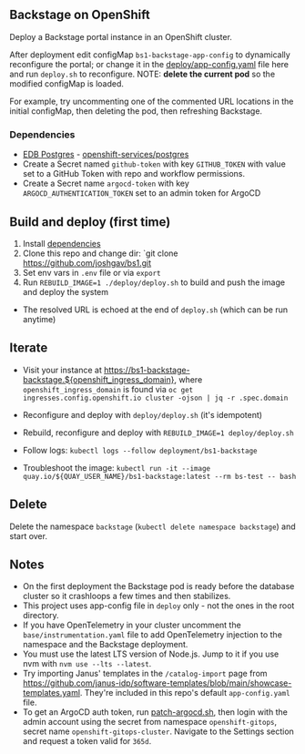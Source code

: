 ## Backstage on OpenShift

Deploy a Backstage portal instance in an OpenShift cluster.

After deployment edit configMap `bs1-backstage-app-config` to dynamically
reconfigure the portal; or change it in the
[deploy/app-config.yaml](deploy/app-config.yaml) file here and run `deploy.sh`
to reconfigure. NOTE: **delete the current pod** so the modified configMap is
loaded.

For example, try uncommenting one of the commented URL locations in the initial
configMap, then deleting the pod, then refreshing Backstage.

### Dependencies

- [EDB Postgres][] - [openshift-services/postgres][]
- Create a Secret named `github-token` with key `GITHUB_TOKEN` with value set to
  a GitHub Token with repo and workflow permissions.
- Create a Secret name `argocd-token` with key `ARGOCD_AUTHENTICATION_TOKEN` set
  to an admin token for ArgoCD

## Build and deploy (first time)

1. Install [dependencies](#dependencies)
1. Clone this repo and change dir: `git clone https://github.com/joshgav/bs1.git
1. Set env vars in `.env` file or via `export`
1. Run `REBUILD_IMAGE=1 ./deploy/deploy.sh` to build and push the image and
   deploy the system

- The resolved URL is echoed at the end of `deploy.sh` (which can be run anytime)

## Iterate

- Visit your instance at <https://bs1-backstage-backstage.${openshift_ingress_domain}>,
  where `openshift_ingress_domain` is found via `oc get ingresses.config.openshift.io cluster -ojson | jq -r .spec.domain`

- Reconfigure and deploy with `deploy/deploy.sh` (it's idempotent)
- Rebuild, reconfigure and deploy with `REBUILD_IMAGE=1 deploy/deploy.sh`
- Follow logs: `kubectl logs --follow deployment/bs1-backstage`
- Troubleshoot the image: `kubectl run -it --image quay.io/${QUAY_USER_NAME}/bs1-backstage:latest --rm bs-test -- bash`

## Delete

Delete the namespace `backstage` (`kubectl delete namespace backstage`) and start over.

## Notes

- On the first deployment the Backstage pod is ready before the database cluster
  so it crashloops a few times and then stabilizes.
- This project uses app-config file in `deploy` only - not the ones in the root
  directory.
- If you have OpenTelemetry in your cluster uncomment the
  `base/instrumentation.yaml` file to add OpenTelemetry injection to the namespace
  and the Backstage deployment.
- You must use the latest LTS version of Node.js. Jump to it if you use nvm with
  `nvm use --lts --latest`.
- Try importing Janus' templates in the `/catalog-import` page from
  <https://github.com/janus-idp/software-templates/blob/main/showcase-templates.yaml>.
  They're included in this repo's default `app-config.yaml` file.
- To get an ArgoCD auth token, run [patch-argocd.sh](./patch-argocd.sh), then
  login with the admin account using the secret from namespace `openshift-gitops`,
  secret name `openshift-gitops-cluster`. Navigate to the Settings section and
  request a token valid for `365d`.

[EDB Postgres]: https://artifacthub.io/packages/olm/community-operators/cloud-native-postgresql
[openshift-services/postgres]: ../../openshift-services/postgres
